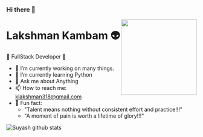 ### Hi there 👋

<!--
**klakshman318/klakshman318** is a ✨ _special_ ✨ repository because its `README.md` (this file) appears on your GitHub profile.
-->

<img align='right' src='http://www.lakshmankambam.com/Lakshman.png' width='200' />

# Lakshman Kambam 👽
🚀 FullStack Developer 🚀

- 🔭 I’m currently working on many things.
- 🌱 I’m currently learning Python
- 💬 Ask me about Anything
- 📫 How to reach me: klakshman318@gmail.com
- 💎 Fun fact: 
    - "Talent means nothing without consistent effort and practice!!!"
    - "A moment of pain is worth a lifetime of glory!!!"
    
![Suyash github stats](https://github-readme-stats.vercel.app/api?username=klakshman318&hide=["issues"]&show_icons=true)
